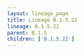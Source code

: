 ```yaml
---
layout: lineage_page
title: Lineage B.1.5.22
lineage: B.1.5.22
parent: B.1.5
children: ['B.1.5.22']
---
```

